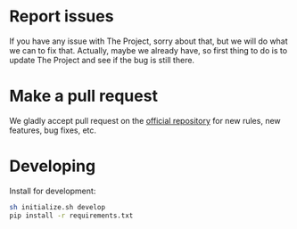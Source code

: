 # Report issues
If you have any issue with The Project, sorry about that, but we will do what we
can to fix that. Actually, maybe we already have, so first thing to do is to
update The Project and see if the bug is still there.



# Make a pull request
We gladly accept pull request on the [official
repository](https://github.com/GabrielBogo/Joinville-Smart-Mobility) for new rules, new features, bug
fixes, etc.

# Developing

Install for development:

```bash
sh initialize.sh develop
pip install -r requirements.txt
```
